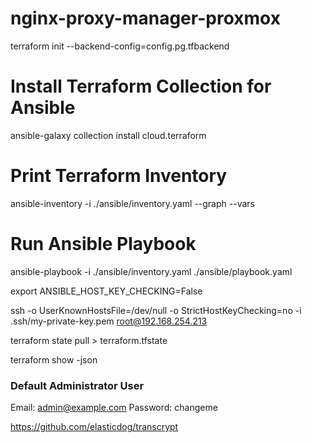 # nginx-proxy-manager-proxmox

terraform init --backend-config=config.pg.tfbackend 

# Install Terraform Collection for Ansible
ansible-galaxy collection install cloud.terraform

# Print Terraform Inventory
ansible-inventory -i ./ansible/inventory.yaml --graph --vars

# Run Ansible Playbook
ansible-playbook -i ./ansible/inventory.yaml ./ansible/playbook.yaml

export ANSIBLE_HOST_KEY_CHECKING=False

ssh -o UserKnownHostsFile=/dev/null -o StrictHostKeyChecking=no -i .ssh/my-private-key.pem root@192.168.254.213

terraform state pull > terraform.tfstate

terraform show -json

### Default Administrator User
Email:    admin@example.com
Password: changeme

https://github.com/elasticdog/transcrypt